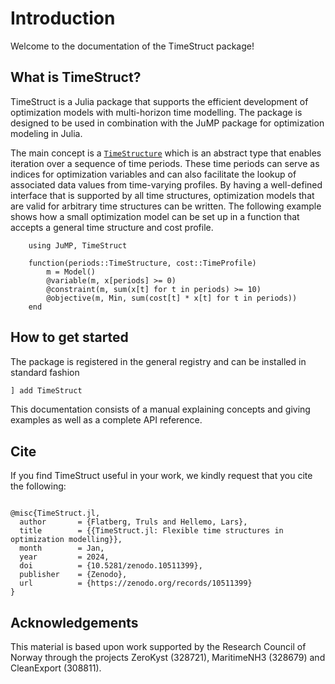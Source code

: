 # Introduction

Welcome to the documentation of the TimeStruct package!

## What is TimeStruct?

TimeStruct is a Julia package that supports the efficient development of optimization models with multi-horizon time modelling. The package is designed to be used in combination with the JuMP package for optimization modeling in Julia.

The main concept is a [`TimeStructure`](@ref) which is an abstract type that enables iteration over a sequence of time periods. These time periods can serve as indices for optimization variables and can also facilitate the lookup of associated data values from time-varying profiles. By having a well-defined interface that is supported by all time structures, optimization models that are valid for arbitrary time structures can be written. The following example shows how a small optimization model can be set up in a function that accepts a general time structure and cost profile.


```@ex
    using JuMP, TimeStruct

    function(periods::TimeStructure, cost::TimeProfile)
        m = Model()
        @variable(m, x[periods] >= 0)
        @constraint(m, sum(x[t] for t in periods) >= 10)
        @objective(m, Min, sum(cost[t] * x[t] for t in periods))
    end
```

## How to get started

The package is registered in the general registry and can be installed in standard fashion

```julia
] add TimeStruct
```

This documentation consists of a manual explaining concepts and giving examples as well as a complete
API reference.

## Cite

If you find TimeStruct useful in your work, we kindly request that you cite the
following:
```

@misc{TimeStruct.jl,
  author       = {Flatberg, Truls and Hellemo, Lars},
  title        = {{TimeStruct.jl: Flexible time structures in optimization modelling}},
  month        = Jan,
  year         = 2024,
  doi          = {10.5281/zenodo.10511399},
  publisher    = {Zenodo},
  url          = {https://zenodo.org/records/10511399}
}
```

## Acknowledgements

This material is based upon work supported by the Research Council of Norway through the projects ZeroKyst (328721), MaritimeNH3 (328679) and CleanExport (308811).
